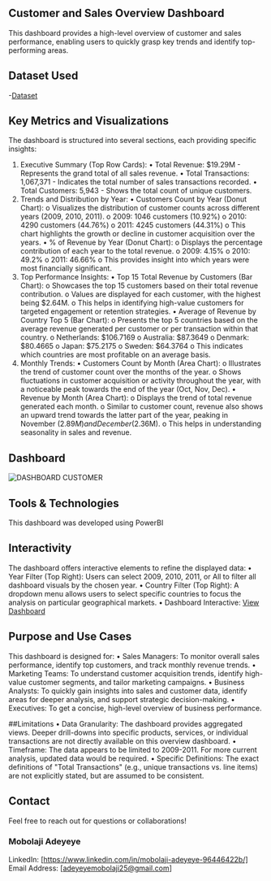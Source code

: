 ## Customer and Sales Overview Dashboard
This dashboard provides a high-level overview of customer and sales performance, enabling users to quickly grasp key trends and identify top-performing areas.

## Dataset Used
-<a href="https://github.com/Mobolaji25/Customer-and-Sales-Dashboard/blob/main/CUSTOMER%20SEGMENTATION.pbix">Dataset</a>

## Key Metrics and Visualizations
The dashboard is structured into several sections, each providing specific insights:
1. Executive Summary (Top Row Cards):
•	Total Revenue: $19.29M - Represents the grand total of all sales revenue.
•	Total Transactions: 1,067,371 - Indicates the total number of sales transactions recorded.
•	Total Customers: 5,943 - Shows the total count of unique customers.
2. Trends and Distribution by Year:
•	Customers Count by Year (Donut Chart):
o	Visualizes the distribution of customer counts across different years (2009, 2010, 2011).
o	2009: 1046 customers (10.92%)
o	2010: 4290 customers (44.76%)
o	2011: 4245 customers (44.31%)
o	This chart highlights the growth or decline in customer acquisition over the years.
•	% of Revenue by Year (Donut Chart):
o	Displays the percentage contribution of each year to the total revenue.
o	2009: 4.15%
o	2010: 49.2%
o	2011: 46.66%
o	This provides insight into which years were most financially significant.
3. Top Performance Insights:
•	Top 15 Total Revenue by Customers (Bar Chart):
o	Showcases the top 15 customers based on their total revenue contribution.
o	Values are displayed for each customer, with the highest being $2.64M.
o	This helps in identifying high-value customers for targeted engagement or retention strategies.
•	Average of Revenue by Country Top 5 (Bar Chart):
o	Presents the top 5 countries based on the average revenue generated per customer or per transaction within that country.
o	Netherlands: $106.7169
o	Australia: $87.3649
o	Denmark: $80.4665
o	Japan: $75.2175
o	Sweden: $64.3764
o	This indicates which countries are most profitable on an average basis.
4. Monthly Trends:
•	Customers Count by Month (Area Chart):
o	Illustrates the trend of customer count over the months of the year.
o	Shows fluctuations in customer acquisition or activity throughout the year, with a noticeable peak towards the end of the year (Oct, Nov, Dec).
•	Revenue by Month (Area Chart):
o	Displays the trend of total revenue generated each month.
o	Similar to customer count, revenue also shows an upward trend towards the latter part of the year, peaking in November ($2.89M) and December ($2.36M).
o	This helps in understanding seasonality in sales and revenue.

## Dashboard
![DASHBOARD CUSTOMER](https://github.com/user-attachments/assets/31bb3182-c630-45b5-91f8-c8964972d248)

## Tools & Technologies
This dashboard was developed using PowerBI

## Interactivity
The dashboard offers interactive elements to refine the displayed data:
•	Year Filter (Top Right): Users can select 2009, 2010, 2011, or All to filter all dashboard visuals by the chosen year.
•	Country Filter (Top Right): A dropdown menu allows users to select specific countries to focus the analysis on particular geographical markets.
•	Dashboard Interactive: <a href="https://github.com/Mobolaji25/Customer-and-Sales-Dashboard/blob/main/DASHBOARD%20CUSTOMER.jpg">View Dashboard</a>

## Purpose and Use Cases
This dashboard is designed for:
•	Sales Managers: To monitor overall sales performance, identify top customers, and track monthly revenue trends.
•	Marketing Teams: To understand customer acquisition trends, identify high-value customer segments, and tailor marketing campaigns.
•	Business Analysts: To quickly gain insights into sales and customer data, identify areas for deeper analysis, and support strategic decision-making.
•	Executives: To get a concise, high-level overview of business performance.

##Limitations
•	Data Granularity: The dashboard provides aggregated views. Deeper drill-downs into specific products, services, or individual transactions are not directly available on this overview dashboard.
•	Timeframe: The data appears to be limited to 2009-2011. For more current analysis, updated data would be required.
•	Specific Definitions: The exact definitions of "Total Transactions" (e.g., unique transactions vs. line items) are not explicitly stated, but are assumed to be consistent.

## Contact
Feel free to reach out for questions or collaborations!
### Mobolaji Adeyeye
LinkedIn: [https://www.linkedin.com/in/mobolaji-adeyeye-96446422b/]
Email Address: [adeyeyemobolaji25@gmail.com]
